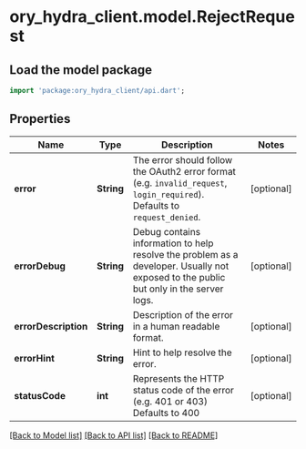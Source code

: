 # ory_hydra_client.model.RejectRequest

## Load the model package

```dart
import 'package:ory_hydra_client/api.dart';
```

## Properties

| Name                 | Type       | Description                                                                                                                           | Notes      |
| -------------------- | ---------- | ------------------------------------------------------------------------------------------------------------------------------------- | ---------- |
| **error**            | **String** | The error should follow the OAuth2 error format (e.g. `invalid_request`, `login_required`). Defaults to `request_denied`.             | [optional] |
| **errorDebug**       | **String** | Debug contains information to help resolve the problem as a developer. Usually not exposed to the public but only in the server logs. | [optional] |
| **errorDescription** | **String** | Description of the error in a human readable format.                                                                                  | [optional] |
| **errorHint**        | **String** | Hint to help resolve the error.                                                                                                       | [optional] |
| **statusCode**       | **int**    | Represents the HTTP status code of the error (e.g. 401 or 403) Defaults to 400                                                        | [optional] |

[[Back to Model list]](../README.md#documentation-for-models) [[Back to API list]](../README.md#documentation-for-api-endpoints) [[Back to README]](../README.md)
